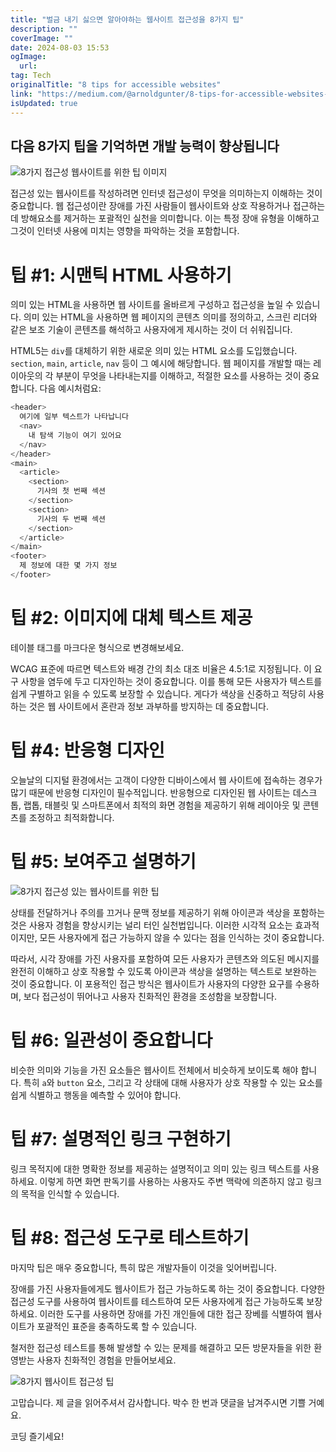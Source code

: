 ```yaml
---
title: "벌금 내기 싫으면 알아야하는 웹사이트 접근성을 8가지 팁"
description: ""
coverImage: ""
date: 2024-08-03 15:53
ogImage: 
  url: 
tag: Tech
originalTitle: "8 tips for accessible websites"
link: "https://medium.com/@arnoldgunter/8-tips-for-accessible-websites-9fb15978a926"
isUpdated: true
---
```






## 다음 8가지 팁을 기억하면 개발 능력이 향상됩니다

![8가지 접근성 웹사이트를 위한 팁 이미지](/assets/img/8tipsforaccessiblewebsites_0.png)

접근성 있는 웹사이트를 작성하려면 인터넷 접근성이 무엇을 의미하는지 이해하는 것이 중요합니다. 웹 접근성이란 장애를 가진 사람들이 웹사이트와 상호 작용하거나 접근하는 데 방해요소를 제거하는 포괄적인 실천을 의미합니다. 이는 특정 장애 유형을 이해하고 그것이 인터넷 사용에 미치는 영향을 파악하는 것을 포함합니다.

# 팁 #1: 시맨틱 HTML 사용하기

<div class="content-ad"></div>

의미 있는 HTML을 사용하면 웹 사이트를 올바르게 구성하고 접근성을 높일 수 있습니다. 의미 있는 HTML을 사용하면 웹 페이지의 콘텐츠 의미를 정의하고, 스크린 리더와 같은 보조 기술이 콘텐츠를 해석하고 사용자에게 제시하는 것이 더 쉬워집니다.

HTML5는 `div`를 대체하기 위한 새로운 의미 있는 HTML 요소를 도입했습니다. `section`, `main`, `article`, `nav` 등이 그 예시에 해당합니다. 웹 페이지를 개발할 때는 레이아웃의 각 부분이 무엇을 나타내는지를 이해하고, 적절한 요소를 사용하는 것이 중요합니다. 다음 예시처럼요:

```js
<header>
  여기에 일부 텍스트가 나타납니다
  <nav>
    내 탐색 기능이 여기 있어요
  </nav>
</header>
<main>
  <article>
    <section>
      기사의 첫 번째 섹션
    </section>
    <section>
      기사의 두 번째 섹션
    </section>
  </article>
</main>
<footer>
  제 정보에 대한 몇 가지 정보
</footer>
```

# 팁 #2: 이미지에 대체 텍스트 제공

<div class="content-ad"></div>

테이블 태그를 마크다운 형식으로 변경해보세요.

<div class="content-ad"></div>

WCAG 표준에 따르면 텍스트와 배경 간의 최소 대조 비율은 4.5:1로 지정됩니다. 이 요구 사항을 염두에 두고 디자인하는 것이 중요합니다. 이를 통해 모든 사용자가 텍스트를 쉽게 구별하고 읽을 수 있도록 보장할 수 있습니다. 게다가 색상을 신중하고 적당히 사용하는 것은 웹 사이트에서 혼란과 정보 과부하를 방지하는 데 중요합니다.

# 팁 #4: 반응형 디자인

오늘날의 디지털 환경에서는 고객이 다양한 디바이스에서 웹 사이트에 접속하는 경우가 많기 때문에 반응형 디자인이 필수적입니다. 반응형으로 디자인된 웹 사이트는 데스크톱, 랩톱, 태블릿 및 스마트폰에서 최적의 화면 경험을 제공하기 위해 레이아웃 및 콘텐츠를 조정하고 최적화합니다.

# 팁 #5: 보여주고 설명하기

<div class="content-ad"></div>

![8가지 접근성 있는 웹사이트를 위한 팁](/assets/img/8tipsforaccessiblewebsites_1.png)

상태를 전달하거나 주의를 끄거나 문맥 정보를 제공하기 위해 아이콘과 색상을 포함하는 것은 사용자 경험을 향상시키는 널리 터인 실천법입니다. 이러한 시각적 요소는 효과적이지만, 모든 사용자에게 접근 가능하지 않을 수 있다는 점을 인식하는 것이 중요합니다.

따라서, 시각 장애를 가진 사용자를 포함하여 모든 사용자가 콘텐츠와 의도된 메시지를 완전히 이해하고 상호 작용할 수 있도록 아이콘과 색상을 설명하는 텍스트로 보완하는 것이 중요합니다. 이 포용적인 접근 방식은 웹사이트가 사용자의 다양한 요구를 수용하며, 보다 접근성이 뛰어나고 사용자 친화적인 환경을 조성함을 보장합니다.

# 팁 #6: 일관성이 중요합니다

<div class="content-ad"></div>

비슷한 의미와 기능을 가진 요소들은 웹사이트 전체에서 비슷하게 보이도록 해야 합니다. 특히 `a`와 `button` 요소, 그리고 각 상태에 대해 사용자가 상호 작용할 수 있는 요소를 쉽게 식별하고 행동을 예측할 수 있어야 합니다.

# 팁 #7: 설명적인 링크 구현하기

링크 목적지에 대한 명확한 정보를 제공하는 설명적이고 의미 있는 링크 텍스트를 사용하세요. 이렇게 하면 화면 판독기를 사용하는 사용자도 주변 맥락에 의존하지 않고 링크의 목적을 인식할 수 있습니다.

# 팁 #8: 접근성 도구로 테스트하기

<div class="content-ad"></div>

마지막 팁은 매우 중요합니다, 특히 많은 개발자들이 이것을 잊어버립니다.

장애를 가진 사용자들에게도 웹사이트가 접근 가능하도록 하는 것이 중요합니다. 다양한 접근성 도구를 사용하여 웹사이트를 테스트하여 모든 사용자에게 접근 가능하도록 보장하세요. 이러한 도구를 사용하면 장애를 가진 개인들에 대한 접근 장베를 식별하여 웹사이트가 포괄적인 표준을 충족하도록 할 수 있습니다.

철저한 접근성 테스트를 통해 발생할 수 있는 문제를 해결하고 모든 방문자들을 위한 환영받는 사용자 친화적인 경험을 만들어보세요.

![8가지 웹사이트 접근성 팁](/assets/img/8tipsforaccessiblewebsites_2.png)

<div class="content-ad"></div>

고맙습니다. 제 글을 읽어주셔서 감사합니다. 박수 한 번과 댓글을 남겨주시면 기쁠 거예요.

코딩 즐기세요!
